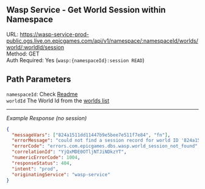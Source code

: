 ## Wasp Service - Get World Session within Namespace

URL: https://wasp-service-prod-public.ogs.live.on.epicgames.com/api/v1/namespace/:namespaceId/worlds/world/:worldId/session \
Method: GET \
Auth Required: Yes (`wasp:{namespaceId}:session READ`)

## Path Parameters

`namespaceId`: Check [Readme](../../README.md) <br/>
`worldId` The World Id from the [worlds list](../AccountAccessibleWorld.md)

---

_Example Response (no session)_

```json
{
  "messageVars": ["824a1511dd11447b9e5bee7e511f7e84", "fn"],
  "errorMessage": "could not find a session record for world ID '824a1511dd11447b9e5bee7e511f7e84' in namespace 'fn'",
  "errorCode": "errors.com.epicgames.dbs.wasp.world_session_not_found",
  "correlationId": "YjQxMDE0OTljNTJiNDkzYT",
  "numericErrorCode": 1004,
  "responseStatus": 404,
  "intent": "prod",
  "originatingService": "wasp-service"
}
```
